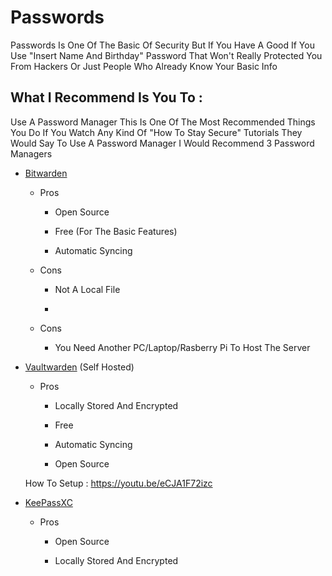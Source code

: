 # Passwords

Passwords Is One Of The Basic Of Security But If You Have A Good If You Use "Insert Name And Birthday" Password That Won't Really Protected You From Hackers Or Just People Who Already Know Your Basic Info

## What I Recommend Is You To :

Use A Password Manager
This Is One Of The Most Recommended Things You Do If You Watch Any Kind Of "How To Stay Secure" Tutorials They Would Say To Use A Password Manager I Would Recommend 3 Password Managers

- [Bitwarden](https://bitwarden.com/)
  
  - Pros
    
    - Open Source
    
    - Free (For The Basic Features)
    
    - Automatic Syncing
  
  - Cons
    
    - Not A Local File
    
    - 
  
  
  
  - Cons
    
    - You Need Another PC/Laptop/Rasberry Pi To Host The Server

- [Vaultwarden](https://github.com/dani-garcia/vaultwarden) (Self Hosted)
  
  - Pros
    
    - Locally Stored And Encrypted
    
    - Free
    
    - Automatic Syncing
    
    - Open Source
  
  How To Setup : https://youtu.be/eCJA1F72izc

- [KeePassXC](https://keepassxc.org/)
  
  - Pros
    
    - Open Source
    
    - Locally Stored And Encrypted
